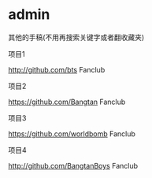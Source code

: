# admin
其他的手稿(不用再搜索关键字或者翻收藏夹)


项目1

http://github.com/bts Fanclub


项目2

https://github.com/Bangtan Fanclub



项目3


https://github.com/worldbomb Fanclub




项目4

http://github.com/BangtanBoys Fanclub


